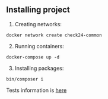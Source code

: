 ## Installing project
1. Creating networks:
```
docker network create check24-common
```
2. Running containers:
```
docker-compose up -d
```
3. Installing packages:
```
bin/composer i
```

Tests information is [here](tests/README.md)

